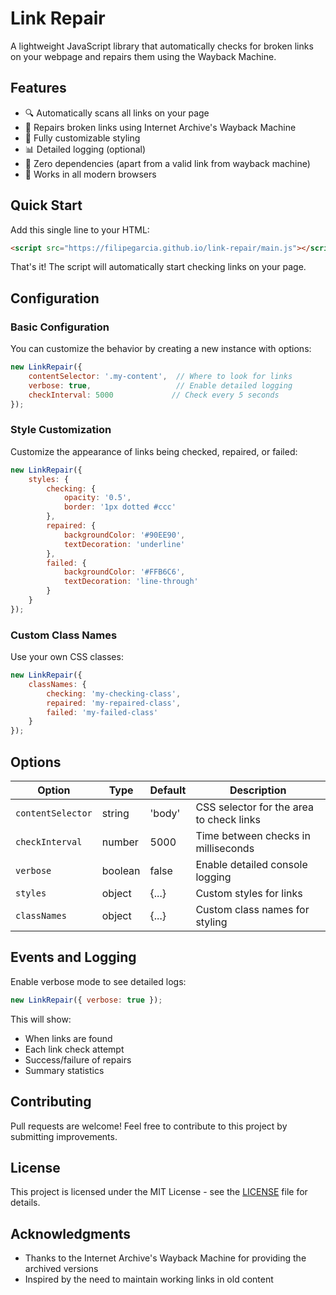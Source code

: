 # Link Repair

A lightweight JavaScript library that automatically checks for broken links on your webpage and repairs them using the Wayback Machine.

## Features

- 🔍 Automatically scans all links on your page
- 🔄 Repairs broken links using Internet Archive's Wayback Machine
- 🎨 Fully customizable styling
- 📊 Detailed logging (optional)
- 🚀 Zero dependencies (apart from a valid link from wayback machine)
- 📱 Works in all modern browsers

## Quick Start

Add this single line to your HTML:

```html
<script src="https://filipegarcia.github.io/link-repair/main.js"></script>
```

That's it! The script will automatically start checking links on your page.

## Configuration

### Basic Configuration

You can customize the behavior by creating a new instance with options:

```javascript
new LinkRepair({
    contentSelector: '.my-content',  // Where to look for links
    verbose: true,                   // Enable detailed logging
    checkInterval: 5000             // Check every 5 seconds
});
```

### Style Customization

Customize the appearance of links being checked, repaired, or failed:

```javascript
new LinkRepair({
    styles: {
        checking: { 
            opacity: '0.5',
            border: '1px dotted #ccc'
        },
        repaired: { 
            backgroundColor: '#90EE90',
            textDecoration: 'underline'
        },
        failed: { 
            backgroundColor: '#FFB6C6',
            textDecoration: 'line-through'
        }
    }
});
```

### Custom Class Names

Use your own CSS classes:

```javascript
new LinkRepair({
    classNames: {
        checking: 'my-checking-class',
        repaired: 'my-repaired-class',
        failed: 'my-failed-class'
    }
});
```

## Options

| Option | Type | Default | Description |
|--------|------|---------|-------------|
| `contentSelector` | string | 'body' | CSS selector for the area to check links |
| `checkInterval` | number | 5000 | Time between checks in milliseconds |
| `verbose` | boolean | false | Enable detailed console logging |
| `styles` | object | {...} | Custom styles for links |
| `classNames` | object | {...} | Custom class names for styling |

## Events and Logging

Enable verbose mode to see detailed logs:

```javascript
new LinkRepair({ verbose: true });
```

This will show:
- When links are found
- Each link check attempt
- Success/failure of repairs
- Summary statistics

## Contributing

Pull requests are welcome! Feel free to contribute to this project by submitting improvements.

## License

This project is licensed under the MIT License - see the [LICENSE](LICENSE) file for details.

## Acknowledgments

- Thanks to the Internet Archive's Wayback Machine for providing the archived versions
- Inspired by the need to maintain working links in old content
